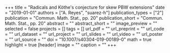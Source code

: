 +++
title = "Radicals and Köthe's conjecture for skew PBW extensions"
date = "2019-01-01"
authors = ["A. Reyes", "suarez-h"]
publication_types = ["2"]
publication = "Commun. Math. Stat., pp. 20"
publication_short = "Commun. Math. Stat., pp. 20"
abstract = ""
abstract_short = ""
image_preview = ""
selected = false
projects = []
tags = []
url_pdf = ""
url_preprint = ""
url_code = ""
url_dataset = ""
url_project = ""
url_slides = ""
url_video = ""
url_poster = ""
url_source = ""
doi = "10.1007/s40304-019-00189-0"
math = true
highlight = true
[header]
image = ""
caption = ""
+++

